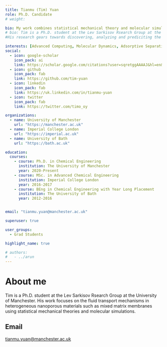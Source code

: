 ```yaml
---
title: Tianmu (Tim) Yuan
role: Ph.D. Candidate
# weight: 

bio: My work combines statistical mechanical theory and molecular simulations to study fluid transport phenomena across heterogeneous porous materials. 
# bio: Tim is a Ph.D. student at the Lev Sarkisov Rsearch Group at the University of Manchester. His work focuses on the fluid transport mechanisms in heterogeneous nanoporous materials such as mixed matrix membranes using statistical mechanical theories and molecular simulations. 
#His research gears towards discovering, analyzing and prediciting the properties of nanoporous materials towards employing them for energy efficient separations via adsorption.

interests: [Advanced Computing, Molecular Dynamics, Adsorptive Separations, Statistical Mechanics]
social:
  - icon: google-scholar
    icon_pack: ai
    link: https://scholar.google.com/citations?user=sqretggAAAAJ&hl=en&oi=ao
  - icon: github
    icon_pack: fab
    link: https://github.com/tim-yuan
  - icon: linkedin
    icon_pack: fab
    link: https://uk.linkedin.com/in/tianmu-yuan
  - icon: twitter
    icon_pack: fab
    link: https://twitter.com/timo_oy

organizations:
  - name: University of Manchester
    url: "https://manchester.ac.uk"
  - name: Imperial College London
    url: "https://imperial.ac.uk" 
  - name: University of Bath
    url: "https://bath.ac.uk"

education:
  courses:
    - course: Ph.D. in Chemical Engineering
      institution: The University of Manchester
      year: 2020-Present
    - course: MSc. in Advanced Chemical Engineering
      institution: Imperial College London
      year: 2016-2017
    - course: BEng in Chemical Engineering with Year Long Placement
      institution: The University of Bath
      year: 2012-2016


email: "tianmu.yuan@manchester.ac.uk"

superuser: true

user_groups:
  - Grad Students

highlight_name: true

# authors:
#   - ../arun
---
```

# About me
Tim is a Ph.D. student at the Lev Sarkisov Rsearch Group at the University of Manchester. His work focuses on the fluid transport mechanisms in heterogeneous nanoporous materials such as mixed matrix membranes using statistical mechanical theories and molecular simulations. 
## Email
tianmu.yuan@manchester.ac.uk
